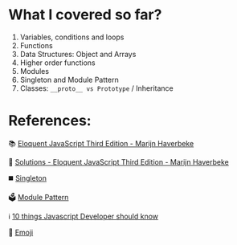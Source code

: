 # What I covered so far?
1. Variables, conditions and loops
2. Functions
3. Data Structures: Object and Arrays
4. Higher order functions
5. Modules
6. Singleton and Module Pattern
7. Classes: `__proto__ vs Prototype` / Inheritance 

# References: 
📚 [Eloquent JavaScript Third Edition - Marijn Haverbeke](https://eloquentjavascript.net/Eloquent_JavaScript.pdf)

📒 [Solutions - Eloquent JavaScript Third Edition - Marijn Haverbeke](https://eloquentjavascript.net/code/)

◼️ [Singleton](https://www.youtube.com/watch?v=C2NxMWQn85c)

🗳️ [Module Pattern](https://www.youtube.com/watch?v=SKBmJ9P6OAk)

ℹ️ [10 things Javascript Developer should know](https://www.youtube.com/playlist?list=PL1PqvM2UQiMoGNTaxFMSK2cih633lpFKP)

👥 [Emoji](https://github.com/ikatyang/emoji-cheat-sheet/blob/master/README.md)